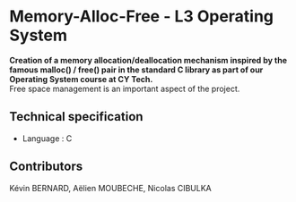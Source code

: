 # Memory-Alloc-Free - L3 Operating System

**Creation of a memory allocation/deallocation mechanism inspired by the famous malloc() / free() pair in the standard C library as part of our Operating System course at CY Tech.**  
Free space management is an important aspect of the project.

## Technical specification

- Language : C

## Contributors

Kévin BERNARD, Aëlien MOUBECHE, Nicolas CIBULKA
